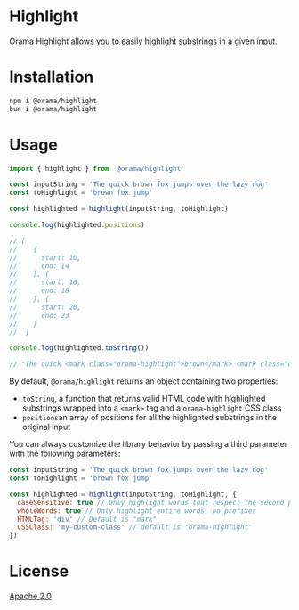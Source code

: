 # Highlight

Orama Highlight allows you to easily highlight substrings in a given input.

# Installation

```bash
npm i @orama/highlight
bun i @orama/highlight
```

# Usage

```js
import { highlight } from '@orama/highlight'

const inputString = 'The quick brown fox jumps over the lazy dog'
const toHighlight = 'brown fox jump'

const highlighted = highlight(inputString, toHighlight)

console.log(highlighted.positions)

// [
//    {
//      start: 10,
//      end: 14
//    }, {
//      start: 16,
//      end: 18
//    }, {
//      start: 20,
//      end: 23
//    }
//  ]

console.log(highlighted.toString())

// "The quick <mark class="orama-highlight">brown</mark> <mark class="orama-highlight">fox</mark> <mark class="orama-highlight">jump</mark>s over the lazy dog"
```

By default, `@orama/highlight` returns an object containing two properties:

- `toString`, a function that returns valid HTML code with highlighted substrings wrapped into a `<mark>` tag and a `orama-highlight` CSS class
- `positions`an array of positions for all the highlighted substrings in the original input

You can always customize the library behavior by passing a third parameter with the following parameters:

```js
const inputString = 'The quick brown fox jumps over the lazy dog'
const toHighlight = 'brown fox jump'

const highlighted = highlight(inputString, toHighlight, {
  caseSensitive: true // Only highlight words that respect the second parameter's casing. Default is false
  wholeWords: true // Only highlight entire words, no prefixes
  HTMLTag: 'div' // Default is "mark"
  CSSClass: 'my-custom-class' // default is 'orama-highlight'
})
```

# License
[Apache 2.0](/LICENSE.md)